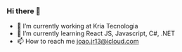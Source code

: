 ### Hi there 👋

- 🔭 I’m currently working at Kria Tecnologia
- 🌱 I’m currently learning React JS, Javascript, C#, .NET
- 📫 How to reach me joao.jr13@icloud.com
